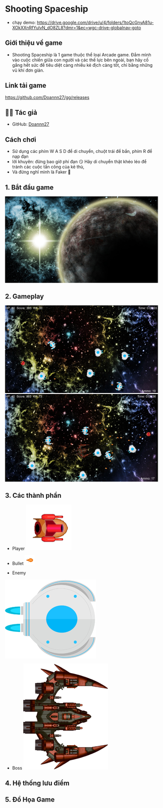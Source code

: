 # Shooting Spaceship

* chạy demo: https://drive.google.com/drive/u/4/folders/1toQcGnyA81u-XOkXXnRfYulvN_dO8ZL8?dmr=1&ec=wgc-drive-globalnav-goto
## Giới thiệu về game
- Shooting Spaceship là 1 game thuộc thể loại Arcade game. Đắm mình vào cuộc chiến giữa con người và các thế lực bên ngoài, bạn hãy cố gắng hết sức để tiêu diệt càng nhiều kẻ địch càng tốt, chỉ bằng những vũ khí đơn giản.

## Link tải game
https://github.com/Doannn27/gg/releases

## 👨‍💻 Tác giả

- GitHub: [Doannn27](https://github.com/Doannn27)
## Cách chơi 
- Sử dụng các phím W A S D để di chuyển, chuột trái để bắn, phím R để nạp đạn
- lời khuyên: đừng bao giờ phí đạn :smirk:
              Hãy di chuyển thật khéo léo để tránh các cuộc tấn công của kẻ thù,
- Và đừng nghĩ mình là Faker 🗿
## 1. Bắt đầu game
![Menu](assets/menu.jpg)

## 2. Gameplay
![Menu](assets/1.jpg)
![Menu](assets/2.jpg)
## 3. Các thành phần
- Player
![Menu](assets/player/player.png)

- Bullet
![Menu](assets/player/bullet.png)

- Enemy
<img src="assets/enemy/ship4.png" width="300"/>

- Boss
![Menu](assets/enemy/boss.PNG)
## 4. Hệ thống lưu điểm

## 5. Đồ Họa Game

